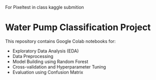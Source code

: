 For Pixeltest in class kaggle submition
# Water Pump Classification Project

This repository contains Google Colab notebooks for:

- Exploratory Data Analysis (EDA)
- Data Preprocessing
- Model Building using Random Forest
- Cross-validation and Hyperparameter Tuning
- Evaluation using Confusion Matrix
